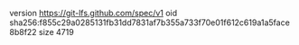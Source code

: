 version https://git-lfs.github.com/spec/v1
oid sha256:f855c29a0285131fb31dd7831af7b355a733f70e01f612c619a1a5face8b8f22
size 4719
